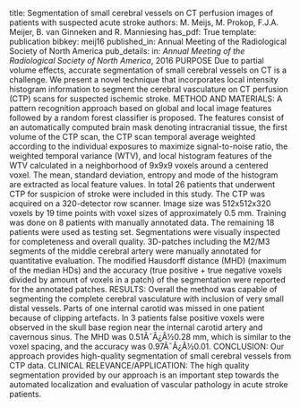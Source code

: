 title: Segmentation of small cerebral vessels on CT perfusion images of patients with suspected acute stroke
authors: M. Meijs, M. Prokop, F.J.A. Meijer, B. van Ginneken and R. Manniesing
has_pdf: True
template: publication
bibkey: meij16
published_in: Annual Meeting of the Radiological Society of North America
pub_details: in: <i>Annual Meeting of the Radiological Society of North America</i>, 2016
PURPOSE Due to partial volume effects, accurate segmentation of small cerebral vessels on CT is a challenge. We present a novel technique that incorporates local intensity histogram information to segment the cerebral vasculature on CT perfusion (CTP) scans for suspected ischemic stroke.  METHOD AND MATERIALS: A pattern recognition approach based on global and local image features followed by a random forest classifier is proposed. The features consist of an automatically computed brain mask denoting intracranial tissue, the first volume of the CTP scan, the CTP scan temporal average weighted according to the individual exposures to maximize signal-to-noise ratio, the weighted temporal variance (WTV), and local histogram features of the WTV calculated in a neighborhood of 9x9x9 voxels around a centered voxel. The mean, standard deviation, entropy and mode of the histogram are extracted as local feature values. In total 26 patients that underwent CTP for suspicion of stroke were included in this study. The CTP was acquired on a 320-detector row scanner. Image size was 512x512x320 voxels by 19 time points with voxel sizes of approximately 0.5 mm. Training was done on 8 patients with manually annotated data. The remaining 18 patients were used as testing set. Segmentations were visually inspected for completeness and overall quality. 3D-patches including the M2/M3 segments of the middle cerebral artery were manually annotated for quantitative evaluation. The modified Hausdorff distance (MHD) (maximum of the median HDs) and the accuracy (true positive + true negative voxels divided by amount of voxels in a patch) of the segmentation were reported for the annotated patches.  RESULTS: Overall the method was capable of segmenting the complete cerebral vasculature with inclusion of very small distal vessels. Parts of one internal carotid was missed in one patient because of clipping artefacts. In 3 patients false positive voxels were observed in the skull base region near the internal carotid artery and cavernous sinus. The MHD was 0.51Ã¯Â¿Â½0.28 mm, which is similar to the voxel spacing, and the accuracy was 0.97Ã¯Â¿Â½0.01.  CONCLUSION: Our approach provides high-quality segmentation of small cerebral vessels from CTP data.  CLINICAL RELEVANCE/APPLICATION: The high quality segmentation provided by our approach is an important step towards the automated localization and evaluation of vascular pathology in acute stroke patients.

